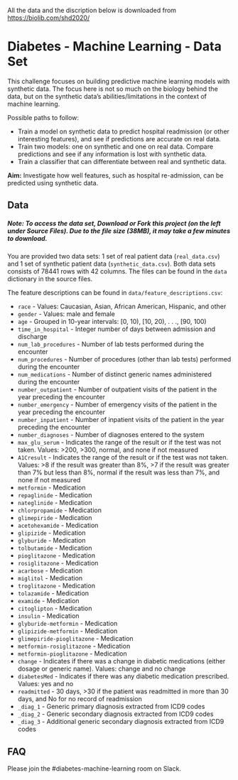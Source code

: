 All the data and the discription below is downloaded from https://biolib.com/shd2020/

# Diabetes - Machine Learning - Data Set

This challenge focuses on building predictive machine learning models with synthetic data. The focus here is not so much on the biology behind the data, but on the synthetic data’s abilities/limitations in the context of machine learning. 

Possible paths to follow:
* Train a model on synthetic data to predict hospital readmission (or other interesting features), and see if predictions are accurate on real data.
* Train two models: one on synthetic and one on real data. Compare predictions and see if any information is lost with synthetic data. 
* Train a classifier that can differentiate between real and synthetic data. 

**Aim:** Investigate how well features, such as hospital re-admission, can be predicted using synthetic data.

## Data
##### Note: To access the data set, Download or Fork this project (on the left under Source Files). Due to the file size (38MB), it may take a few minutes to download.

You are provided two data sets: 1 set of real patient data (`real_data.csv`) and 1 set of synthetic patient data (`synthetic_data.csv`). 
Both data sets consists of 78441 rows with 42 columns. 
The files can be found in the `data` dictionary in the source files.

The feature descriptions can be found in `data/feature_descriptions.csv`: 

- `race` - Values: Caucasian, Asian, African American, Hispanic, and other
- `gender` - Values: male and female
- `age` - Grouped in 10-year intervals: [0, 10), [10, 20), . . ., [90, 100)
- `time_in_hospital` - Integer number of days between admission and discharge
- `num_lab_procedures` - Number of lab tests performed during the encounter
- `num_procedures` - Number of procedures (other than lab tests) performed during the encounter
- `num_medications` - Number of distinct generic names administered during the encounter
- `number_outpatient` - Number of outpatient visits of the patient in the year preceding the encounter
- `number_emergency` - Number of emergency visits of the patient in the year preceding the encounter
- `number_inpatient` - Number of inpatient visits of the patient in the year preceding the encounter
- `number_diagnoses` - Number of diagnoses entered to the system
- `max_glu_serum` - Indicates the range of the result or if the test was not taken. Values: >200, >300, normal, and none if not measured
- `A1Cresult` - Indicates the range of the result or if the test was not taken. Values: >8 if the result was greater than 8%, >7 if the result was greater than 7% but less than 8%, normal if the result was less than 7%, and none if not measured
- `metformin` - Medication
- `repaglinide` - Medication
- `nateglinide` - Medication
- `chlorpropamide` - Medication
- `glimepiride` - Medication
- `acetohexamide` - Medication
- `glipizide` - Medication
- `glyburide` - Medication
- `tolbutamide` - Medication
- `pioglitazone` - Medication
- `rosiglitazone` - Medication
- `acarbose` - Medication
- `miglitol` - Medication
- `troglitazone` - Medication
- `tolazamide` - Medication
- `examide` - Medication
- `citoglipton` - Medication
- `insulin` - Medication
- `glyburide-metformin` - Medication
- `glipizide-metformin` - Medication
- `glimepiride-pioglitazone` - Medication
- `metformin-rosiglitazone` - Medication
- `metformin-pioglitazone` - Medication
- `change` - Indicates if there was a change in diabetic medications (either dosage or generic name). Values: change and no change
- `diabetesMed` - Indicates if there was any diabetic medication prescribed. Values: yes and no
- `readmitted` - 30 days, >30 if the patient was readmitted in more than 30 days, and No for no record of readmission
- `_diag_1` - Generic primary diagnosis extracted from ICD9 codes
- `_diag_2` - Generic secondary diagnosis extracted from ICD9 codes
- `_diag_3` - Additional generic secondary diagnosis extracted from ICD9 codes

## FAQ
Please join the #diabetes-machine-learning room on Slack.
